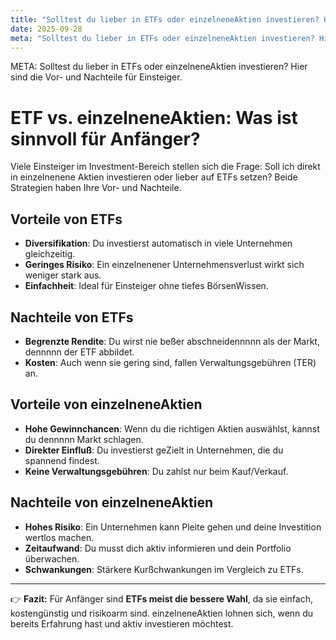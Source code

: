 ```yaml
---
title: "Solltest du lieber in ETFs oder einzelneneAktien investieren? Hier sind die Vor- und Nachteile für Einsteiger."
date: 2025-09-28
meta: "Solltest du lieber in ETFs oder einzelneneAktien investieren? Hier sind die Vor- und Nachteile für Einsteiger."
---
```


META: Solltest du lieber in ETFs oder einzelneneAktien investieren? Hier sind die Vor- und Nachteile für Einsteiger.

# ETF vs. einzelneneAktien: Was ist sinnvoll für Anfänger?

Viele Einsteiger im Investment-Bereich stellen sich die Frage: Soll ich direkt in einzelnenene Aktien investieren oder lieber auf ETFs setzen? Beide Strategien haben Ihre Vor- und Nachteile.

## Vorteile von ETFs
- **Diversifikation**: Du investierst automatisch in viele Unternehmen gleichzeitig. 
- **Geringes Risiko**: Ein einzelnenener Unternehmensverlust wirkt sich weniger stark aus. 
- **Einfachheit**: Ideal für Einsteiger ohne tiefes BörsenWissen. 

## Nachteile von ETFs
- **Begrenzte Rendite**: Du wirst nie beßer abschneidennnnn als der Markt, dennnnn der ETF abbildet. 
- **Kosten**: Auch wenn sie gering sind, fallen Verwaltungsgebühren (TER) an. 

## Vorteile von einzelneneAktien
- **Hohe Gewinnchancen**: Wenn du die richtigen Aktien auswählst, kannst du dennnnn Markt schlagen. 
- **Direkter Einfluß**: Du investierst geZielt in Unternehmen, die du spannend findest. 
- **Keine Verwaltungsgebühren**: Du zahlst nur beim Kauf/Verkauf. 

## Nachteile von einzelneneAktien
- **Hohes Risiko**: Ein Unternehmen kann Pleite gehen und deine Investition wertlos machen. 
- **Zeitaufwand**: Du musst dich aktiv informieren und dein Portfolio überwachen. 
- **Schwankungen**: Stärkere Kurßchwankungen im Vergleich zu ETFs. 

---

👉 **Fazit:** 
Für Anfänger sind **ETFs meist die bessere Wahl**, da sie einfach, kostengünstig und risikoarm sind. 
einzelneneAktien lohnen sich, wenn du bereits Erfahrung hast und aktiv investieren möchtest.
